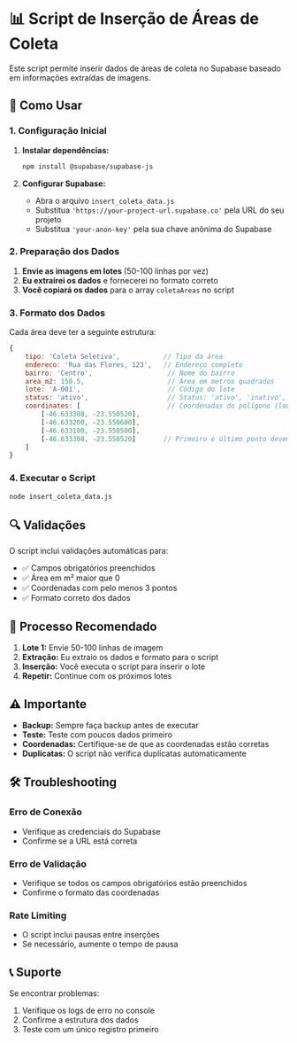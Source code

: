 # 📊 Script de Inserção de Áreas de Coleta

Este script permite inserir dados de áreas de coleta no Supabase baseado em informações extraídas de imagens.

## 🚀 Como Usar

### 1. Configuração Inicial

1. **Instalar dependências:**
   ```bash
   npm install @supabase/supabase-js
   ```

2. **Configurar Supabase:**
   - Abra o arquivo `insert_coleta_data.js`
   - Substitua `'https://your-project-url.supabase.co'` pela URL do seu projeto
   - Substitua `'your-anon-key'` pela sua chave anônima do Supabase

### 2. Preparação dos Dados

1. **Envie as imagens em lotes** (50-100 linhas por vez)
2. **Eu extrairei os dados** e fornecerei no formato correto
3. **Você copiará os dados** para o array `coletaAreas` no script

### 3. Formato dos Dados

Cada área deve ter a seguinte estrutura:

```javascript
{
    tipo: 'Coleta Seletiva',           // Tipo da área
    endereco: 'Rua das Flores, 123',   // Endereço completo
    bairro: 'Centro',                   // Nome do bairro
    area_m2: 150.5,                     // Área em metros quadrados
    lote: 'A-001',                      // Código do lote
    status: 'ativo',                    // Status: 'ativo', 'inativo', 'manutencao'
    coordinates: [                      // Coordenadas do polígono (longitude, latitude)
        [-46.633308, -23.550520],
        [-46.633200, -23.550600],
        [-46.633100, -23.550500],
        [-46.633308, -23.550520]       // Primeiro e último ponto devem ser iguais
    ]
}
```

### 4. Executar o Script

```bash
node insert_coleta_data.js
```

## 🔍 Validações

O script inclui validações automáticas para:
- ✅ Campos obrigatórios preenchidos
- ✅ Área em m² maior que 0
- ✅ Coordenadas com pelo menos 3 pontos
- ✅ Formato correto dos dados

## 📝 Processo Recomendado

1. **Lote 1:** Envie 50-100 linhas de imagem
2. **Extração:** Eu extraio os dados e formato para o script
3. **Inserção:** Você executa o script para inserir o lote
4. **Repetir:** Continue com os próximos lotes

## ⚠️ Importante

- **Backup:** Sempre faça backup antes de executar
- **Teste:** Teste com poucos dados primeiro
- **Coordenadas:** Certifique-se de que as coordenadas estão corretas
- **Duplicatas:** O script não verifica duplicatas automaticamente

## 🛠️ Troubleshooting

### Erro de Conexão
- Verifique as credenciais do Supabase
- Confirme se a URL está correta

### Erro de Validação
- Verifique se todos os campos obrigatórios estão preenchidos
- Confirme o formato das coordenadas

### Rate Limiting
- O script inclui pausas entre inserções
- Se necessário, aumente o tempo de pausa

## 📞 Suporte

Se encontrar problemas:
1. Verifique os logs de erro no console
2. Confirme a estrutura dos dados
3. Teste com um único registro primeiro